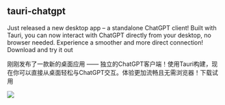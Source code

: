 ## tauri-chatgpt

Just released a new desktop app – a standalone ChatGPT client! Built with Tauri, you can now interact with ChatGPT directly from your desktop, no browser needed. Experience a smoother and more direct connection! Download and try it out

刚刚发布了一款新的桌面应用 —— 独立的ChatGPT客户端！使用Tauri构建，现在你可以直接从桌面轻松与ChatGPT交互。体验更加流畅且无需浏览器！下载试用

![](readme_files/1.jpg)